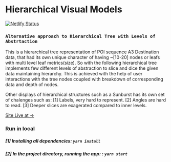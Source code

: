 # Hierarchical Visual Models

[![Netlify Status](https://api.netlify.com/api/v1/badges/da032cbc-af87-4cb5-941e-162092bd9fd0/deploy-status)](https://app.netlify.com/sites/elated-brattain-2ed5f2/deploys)

### `Alternative approach to Hierarchical Tree with Levels of Abstrtaction`

This is a hierarchical tree representation of POI sequence A3 Destination data, that had its own unique character of having ~[10-20] nodes or leafs with multi level leaf metrics(size). So with the following hierarchical tree implements few different levels of abstraction to slice and dice the given data maintaining hierarchy. This is achieved with the help of user interactions with the tree nodes coupled with breakdown of corresponding data and depth of nodes.

Other displays of hierarchical structures such as a Sunburst has its own set of chalenges such as: [1] Labels, very hard to represent. [2] Angles are hard to read. [3] Deeper slices are exagerated compared to inner levels.

[Site Live at ->](elated-brattain-2ed5f2.netlify.com)

### Run in local

##### [1] Installing all dependencies: `yarn install`

##### [2] In the project directory, running the app: : `yarn start`
